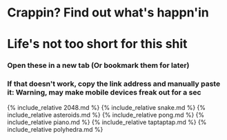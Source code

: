 # Crappin? Find out what's happn'in
# Life's not too short for this shit

### Open these in a new tab (Or bookmark them for later)
### If that doesn't work, copy the link address and manually paste it: Warning, may make mobile devices freak out for a sec

{% include_relative 2048.md %}
{% include_relative snake.md %}
{% include_relative asteroids.md %}
{% include_relative pong.md %}
{% include_relative piano.md %}
{% include_relative taptaptap.md %}
{% include_relative polyhedra.md %}

